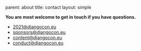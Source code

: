 parent: about
title: contact
layout: simple

**You are most welcome to get in touch if you have questions.**

* [2021@djangocon.eu](mailto:2021@djangocon.eu)
* [sponsors@djangocon.eu](mailto:sponsors@djangocon.eu)
* [content@djangocon.eu](mailto:content@djangocon.eu)
* [conduct@djangocon.eu](mailto:conduct@djangocon.eu)
